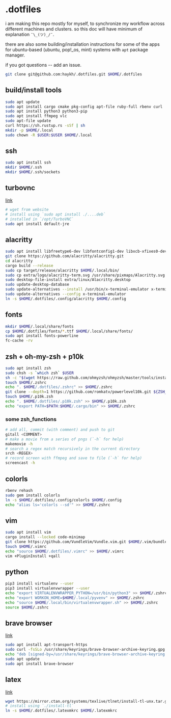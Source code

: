 # .dotfiles

i am making this repo mostly for myself, to synchronize my workflow across different machines and clusters. so this doc will have minimum of explanation `¯\_(ツ)_/¯`.

there are also some building/installation instructions for some of the apps for ubuntu-based (ubuntu, pop!_os, mint) systems with `apt` package manager.

if you got questions -- add an issue.

```sh
git clone git@github.com:haykh/.dotfiles.git $HOME/.dotfiles
```

## build/install tools
```sh
sudo apt update
sudo apt install cargo cmake pkg-config apt-file ruby-full rbenv curl
sudo apt install python3 python3-pip
sudo apt install ffmpeg vlc
sudo apt-file update
curl https://sh.rustup.rs -sSf | sh
mkdir -p $HOME/.local
sudo chown -R $USER:$USER $HOME/.local
```

## ssh
```sh
sudo apt install ssh
mkdir $HOME/.ssh
mkdir $HOME/.ssh/sockets
```

## turbovnc
[link](https://sourceforge.net/projects/turbovnc/files/)
```sh
# wget from website
# install using `sudo apt install ./....deb`
# installed in `/opt/TurboVNC`
sudo apt install default-jre
```

## alacritty
```sh
sudo apt install libfreetype6-dev libfontconfig1-dev libxcb-xfixes0-dev libxkbcommon-dev
git clone https://github.com/alacritty/alacritty.git
cd alacritty
cargo build --release
sudo cp target/release/alacritty $HOME/.local/bin/
sudo cp extra/logo/alacritty-term.svg /usr/share/pixmaps/Alacritty.svg
sudo desktop-file-install extra/linux/Alacritty.desktop
sudo update-desktop-database
sudo update-alternatives --install /usr/bin/x-terminal-emulator x-terminal-emulator `which alacritty` 50
sudo update-alternatives --config x-terminal-emulator
ln -s $HOME/.dotfiles/.config/alacritty $HOME/.config
```

## fonts
```sh
mkdir $HOME/.local/share/fonts
cp $HOME/.dotfiles/fonts/*.ttf $HOME/.local/share/fonts/
sudo apt install fonts-powerline
fc-cache -rv
```

## zsh + oh-my-zsh + p10k
```sh
sudo apt install zsh
sudo chsh -s `which zsh` $USER
sh -c "$(wget https://raw.github.com/ohmyzsh/ohmyzsh/master/tools/install.sh -O -)"
touch $HOME/.zshrc
echo ". $HOME/.dotfiles/.zshrc" >> $HOME/.zshrc
git clone --depth=1 https://github.com/romkatv/powerlevel10k.git ${ZSH_CUSTOM:-$HOME/.oh-my-zsh/custom}/themes/powerlevel10k
touch $HOME/.p10k.zsh
echo ". $HOME/.dotfiles/.p10k.zsh" >> $HOME/.p10k.zsh
echo "export PATH=$PATH:$HOME/.cargo/bin" >> $HOME/.zshrc
```

### some zsh_functions

```sh
# add all, commit (with comment) and push to git
gitall <COMMENT>
# make a movie from a series of pngs (`-h` for help)
makemovie -h
# search a regex match recursively in the current directory
srch <REGEX>
# record screen with ffmpeg and save to file (`-h` for help)
screencast -h
```

## colorls
```sh
rbenv rehash
sudo gem install colorls
ln -s $HOME/.dotfiles/.config/colorls $HOME/.config
echo "alias ls='colorls --sd'" >> $HOME/.zshrc
```

## vim
```sh
sudo apt install vim
cargo install --locked code-minimap
git clone https://github.com/VundleVim/Vundle.vim.git $HOME/.vim/bundle/Vundle.vim
touch $HOME/.vimrc
echo "source $HOME/.dotfiles/.vimrc" >> $HOME/.vimrc
vim +PluginInstall +qall
```

## python
```sh
pip3 install virtualenv --user
pip3 install virtualenvwrapper --user
echo "export VIRTUALENVWRAPPER_PYTHON=/usr/bin/python3" >> $HOME/.zshrc
echo "export WORKON_HOME=$HOME/.local/pyvenv" >> $HOME/.zshrc
echo "source $HOME/.local/bin/virtualenvwrapper.sh" >> $HOME/.zshrc
source $HOME/.zshrc
```

## brave browser
[link](https://brave.com/linux/#linux)
```sh
sudo apt install apt-transport-https
sudo curl -fsSLo /usr/share/keyrings/brave-browser-archive-keyring.gpg https://brave-browser-apt-release.s3.brave.com/brave-browser-archive-keyring.gpg
echo "deb [signed-by=/usr/share/keyrings/brave-browser-archive-keyring.gpg arch=amd64] https://brave-browser-apt-release.s3.brave.com/ stable main"|sudo tee /etc/apt/sources.list.d/brave-browser-release.list
sudo apt update
sudo apt install brave-browser
```

## latex
[link](https://www.tug.org/texlive/acquire-netinstall.html)
```sh
wget https://mirror.ctan.org/systems/texlive/tlnet/install-tl-unx.tar.gz
# install using `./install-tl`
ln -s $HOME/.dotfiles/.latexmkrc $HOME/.latexmkrc
```
